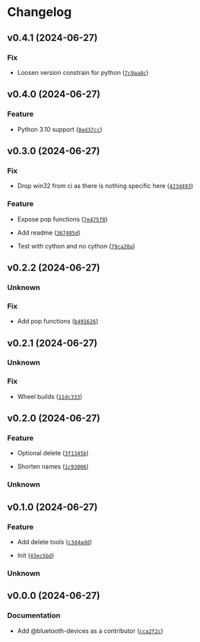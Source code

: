 # Changelog

## v0.4.1 (2024-06-27)

### Fix


- Loosen version constrain for python ([`7c9aa8c`](https://github.com/Bluetooth-Devices/convertertools/commit/7c9aa8c89ec419a7088815868a6dbad04a6f1ff8))


## v0.4.0 (2024-06-27)

### Feature


- Python 3.10 support ([`8ed37cc`](https://github.com/Bluetooth-Devices/convertertools/commit/8ed37cce81ded6e129edece08e1257db6ddcb7e1))


## v0.3.0 (2024-06-27)

### Fix


- Drop win32 from ci as there is nothing specific here ([`423d493`](https://github.com/Bluetooth-Devices/convertertools/commit/423d49361dd2e64437b5d9bac04328ad437a237e))


### Feature


- Expose pop functions ([`7e475f8`](https://github.com/Bluetooth-Devices/convertertools/commit/7e475f8bd40ac716d42bfa3c8800e6241e9de7ff))


- Add readme ([`367485d`](https://github.com/Bluetooth-Devices/convertertools/commit/367485d10e1a8b495b124115e91cb415ddf85e6c))


- Test with cython and no cython ([`79ca20a`](https://github.com/Bluetooth-Devices/convertertools/commit/79ca20aeb795c7dab851c1ae4644f92b86f5a6fb))


## v0.2.2 (2024-06-27)

### Unknown



### Fix


- Add pop functions ([`b491626`](https://github.com/Bluetooth-Devices/convertertools/commit/b491626bb0cc84f82a76bc8462b1ed00009ebfb0))


## v0.2.1 (2024-06-27)

### Unknown



### Fix


- Wheel builds ([`11dc333`](https://github.com/Bluetooth-Devices/convertertools/commit/11dc333b4e0bbedb9fa9feebe602a8e00f4ace3b))


## v0.2.0 (2024-06-27)

### Feature


- Optional delete ([`3f1345b`](https://github.com/Bluetooth-Devices/convertertools/commit/3f1345ba27e8fdbc48b3a74b8b32b5a46f72b73b))


- Shorten names ([`1c93006`](https://github.com/Bluetooth-Devices/convertertools/commit/1c930065f05d985907e873b53f8260292641f912))


### Unknown



## v0.1.0 (2024-06-27)

### Feature


- Add delete tools ([`c3d4add`](https://github.com/Bluetooth-Devices/convertertools/commit/c3d4add051fc02914443cc6e1cced2c8b3b2145c))


- Init ([`43ec5bd`](https://github.com/Bluetooth-Devices/convertertools/commit/43ec5bd6479aafd7b9225b9cce762ec3bbe3e7ce))


### Unknown



## v0.0.0 (2024-06-27)

### Documentation


- Add @bluetooth-devices as a contributor ([`cca2f2c`](https://github.com/Bluetooth-Devices/convertertools/commit/cca2f2c7d16dd6d9a9120b91e12418830b89a28b))

